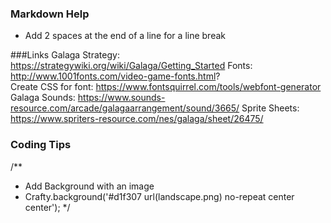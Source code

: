 ### Markdown Help
  - Add 2 spaces at the end of a line for a line break


###Links
Galaga Strategy: https://strategywiki.org/wiki/Galaga/Getting_Started
Fonts: http://www.1001fonts.com/video-game-fonts.html?  
Create CSS for font: https://www.fontsquirrel.com/tools/webfont-generator
Galaga Sounds: https://www.sounds-resource.com/arcade/galagaarrangement/sound/3665/
Sprite Sheets: https://www.spriters-resource.com/nes/galaga/sheet/26475/


### Coding Tips
/**
  * Add Background with an image
  * Crafty.background('#d1f307 url(landscape.png) no-repeat center center');
*/
